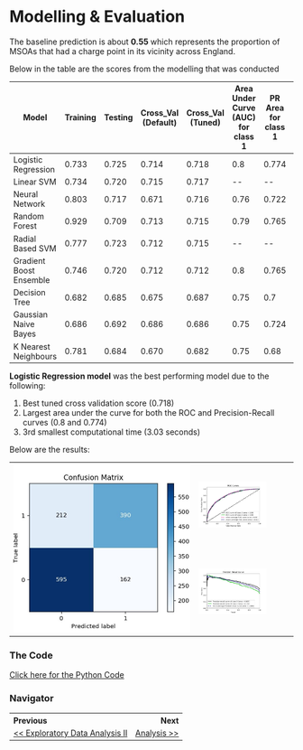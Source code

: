 # Modelling & Evaluation

The baseline prediction is about **0.55** which represents the proportion of MSOAs that had a charge point in its vicinity across England.

Below in the table are the scores from the modelling that was conducted

| Model                   | Training | Testing | Cross_Val (Default) | Cross_Val (Tuned) | Area Under Curve (AUC) for class 1 | PR  Area for class 1 | Computational Time (s) |
| ----------------------- | -------- | ------- | ------------------- | ----------------- | ---------------------------------- | -------------------- | ---------------------- |
| Logistic Regression     | 0.733    | 0.725   | 0.714               | 0.718             | 0.8                                | 0.774                | 3.03                   |
| Linear SVM              | 0.734    | 0.720   | 0.715               | 0.717             | --                                 | --                   | 9.17                   |
| Neural Network          | 0.803    | 0.717   | 0.671               | 0.716             | 0.76                               | 0.722                | 24.4                   |
| Random Forest           | 0.929    | 0.709   | 0.713               | 0.715             | 0.79                               | 0.765                | 60.75                  |
| Radial Based SVM        | 0.777    | 0.723   | 0.712               | 0.715             | --                                 | --                   | 25.3                   |
| Gradient Boost Ensemble | 0.746    | 0.720   | 0.712               | 0.712             | 0.8                                | 0.765                | 44.7                   |
| Decision Tree           | 0.682    | 0.685   | 0.675               | 0.687             | 0.75                               | 0.7                  | 0.556                  |
| Gaussian Naive Bayes    | 0.686    | 0.692   | 0.686               | 0.686             | 0.75                               | 0.724                | 0.224                  |
| K Nearest Neighbours    | 0.781    | 0.684   | 0.670               | 0.682             | 0.75                               | 0.68                 | 17.7                   |



**Logistic Regression model** was the best performing model due to the following:

1. Best tuned cross validation score (0.718)
2. Largest area under the curve for both the ROC and Precision-Recall curves (0.8 and 0.774)
3. 3rd smallest computational time (3.03 seconds)



Below are the results:

<table>
    <col width="65%">
  	<col width="35%">
    <tr>
        <td rowspan="2"><img src="./reports/figures/modelling/logistic_regression_confusion_matrix_altered.jpg"></td>
        <td><img src="./reports/figures/modelling/logistic_regression_roc_curves.jpg" width="75%"></td>
    </tr>
    <tr>
        <td><img src="./reports/figures/modelling/logistic_regression_pr_curves.jpg" width="75%"></td>
    </tr>
</table>









### The Code

[Click here for the Python Code](/notebooks/3.0-ced-modelling.ipynb)

### Navigator

<table>
    <th align='left'>Previous</th>
    <th align='right'>Next</th>
    <tr>
    	<td align='left'><a href="eda2.md#eda"><< Exploratory Data Analysis II</a></td>
    	<td align='right'><a href="analysis.md#eda">Analysis >></a></td>
    </tr>
</table>

